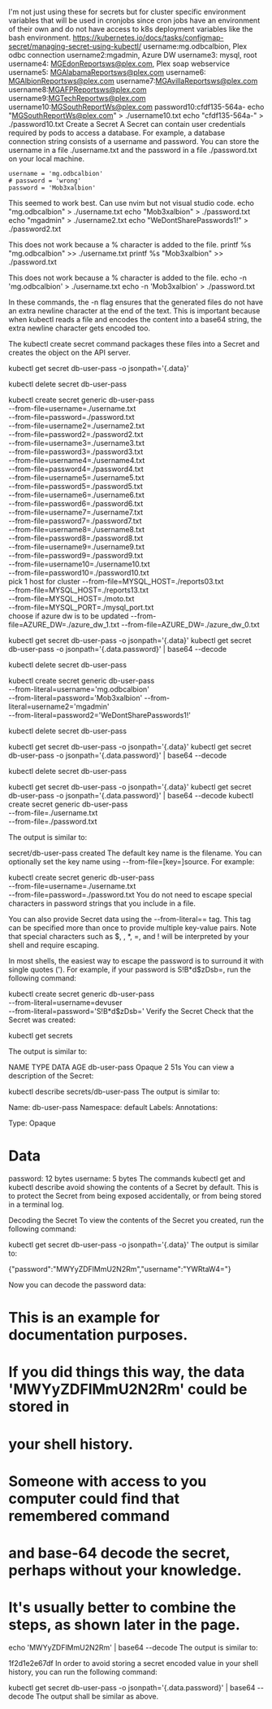I'm not just using these for secrets but for cluster specific environment variables 
that will be used in cronjobs since cron jobs have an environment of their own
and do not have access to k8s deployment variables like the bash environment.
https://kubernetes.io/docs/tasks/configmap-secret/managing-secret-using-kubectl/
username:mg.odbcalbion, Plex odbc connection
username2:mgadmin, Azure DW
username3: mysql, root 
username4: MGEdonReportsws@plex.com, Plex soap webservice
username5: MGAlabamaReportsws@plex.com
username6: MGAlbionReportsws@plex.com
username7:MGAvillaReportsws@plex.com
username8:MGAFPReportsws@plex.com
username9:MGTechReportws@plex.com
username10:MGSouthReportWs@plex.com
password10:cfdf135-564a-
echo "MGSouthReportWs@plex.com" > ./username10.txt
echo "cfdf135-564a-" > ./password10.txt
Create a Secret
A Secret can contain user credentials required by pods to access a database. For example, a database connection string consists of a username and password. You can store the username in a file ./username.txt and the password in a file ./password.txt on your local machine.

    username = 'mg.odbcalbion' 
    # password = 'wrong' 
    password = 'Mob3xalbion' 

This seemed to work best. Can use nvim but not visual studio code.
echo "mg.odbcalbion" > ./username.txt
echo "Mob3xalbion" > ./password.txt
echo "mgadmin" > ./username2.txt
echo "WeDontSharePasswords1\!" > ./password2.txt

This does not work because a % character is added to the file.
printf %s "mg.odbcalbion" >> ./username.txt
printf %s "Mob3xalbion" >> ./password.txt

This does not work because a % character is added to the file.
echo -n 'mg.odbcalbion' > ./username.txt
echo -n 'Mob3xalbion' > ./password.txt

In these commands, the -n flag ensures that the generated files do not have an extra newline character at the end of the text. This is important because when kubectl reads a file and encodes the content into a base64 string, the extra newline character gets encoded too.

The kubectl create secret command packages these files into a Secret and creates the object on the API server.

kubectl get secret db-user-pass -o jsonpath='{.data}'

kubectl delete secret db-user-pass

kubectl create secret generic db-user-pass \
  --from-file=username=./username.txt \
  --from-file=password=./password.txt \
  --from-file=username2=./username2.txt \
  --from-file=password2=./password2.txt \
  --from-file=username3=./username3.txt \
  --from-file=password3=./password3.txt \
  --from-file=username4=./username4.txt \
  --from-file=password4=./password4.txt \
  --from-file=username5=./username5.txt \
  --from-file=password5=./password5.txt \
  --from-file=username6=./username6.txt \
  --from-file=password6=./password6.txt \
  --from-file=username7=./username7.txt \
  --from-file=password7=./password7.txt \
  --from-file=username8=./username8.txt \
  --from-file=password8=./password8.txt \
  --from-file=username9=./username9.txt \
  --from-file=password9=./password9.txt \
  --from-file=username10=./username10.txt \
  --from-file=password10=./password10.txt \
pick 1 host for cluster
  --from-file=MYSQL_HOST=./reports03.txt \
  --from-file=MYSQL_HOST=./reports13.txt \
  --from-file=MYSQL_HOST=./moto.txt \
  --from-file=MYSQL_PORT=./mysql_port.txt \
choose if azure dw is to be updated
  --from-file=AZURE_DW=./azure_dw_1.txt
  --from-file=AZURE_DW=./azure_dw_0.txt


kubectl get secret db-user-pass -o jsonpath='{.data}'
kubectl get secret db-user-pass -o jsonpath='{.data.password}' | base64 --decode

kubectl delete secret db-user-pass


kubectl create secret generic db-user-pass \
  --from-literal=username='mg.odbcalbion' \
  --from-literal=password='Mob3xalbion'
  --from-literal=username2='mgadmin' \
  --from-literal=password2='WeDontSharePasswords1!'

kubectl delete secret db-user-pass

kubectl get secret db-user-pass -o jsonpath='{.data}'
kubectl get secret db-user-pass -o jsonpath='{.data.password}' | base64 --decode

kubectl delete secret db-user-pass

kubectl get secret db-user-pass -o jsonpath='{.data}'
kubectl get secret db-user-pass -o jsonpath='{.data.password}' | base64 --decode
kubectl create secret generic db-user-pass \
  --from-file=./username.txt \
  --from-file=./password.txt

  The output is similar to:

secret/db-user-pass created
The default key name is the filename. You can optionally set the key name using --from-file=[key=]source. For example:

kubectl create secret generic db-user-pass \
  --from-file=username=./username.txt \
  --from-file=password=./password.txt
You do not need to escape special characters in password strings that you include in a file.

You can also provide Secret data using the --from-literal=<key>=<value> tag. This tag can be specified more than once to provide multiple key-value pairs. Note that special characters such as $, \, *, =, and ! will be interpreted by your shell and require escaping.

In most shells, the easiest way to escape the password is to surround it with single quotes ('). For example, if your password is S!B\*d$zDsb=, run the following command:

kubectl create secret generic db-user-pass \
  --from-literal=username=devuser \
  --from-literal=password='S!B\*d$zDsb='
Verify the Secret
Check that the Secret was created:

kubectl get secrets

The output is similar to:

NAME                  TYPE                                  DATA      AGE
db-user-pass          Opaque                                2         51s
You can view a description of the Secret:

kubectl describe secrets/db-user-pass
The output is similar to:

Name:            db-user-pass
Namespace:       default
Labels:          <none>
Annotations:     <none>

Type:            Opaque

Data
====
password:    12 bytes
username:    5 bytes
The commands kubectl get and kubectl describe avoid showing the contents of a Secret by default. This is to protect the Secret from being exposed accidentally, or from being stored in a terminal log.

Decoding the Secret 
To view the contents of the Secret you created, run the following command:

kubectl get secret db-user-pass -o jsonpath='{.data}'
The output is similar to:

{"password":"MWYyZDFlMmU2N2Rm","username":"YWRtaW4="}

Now you can decode the password data:

# This is an example for documentation purposes.
# If you did things this way, the data 'MWYyZDFlMmU2N2Rm' could be stored in
# your shell history.
# Someone with access to you computer could find that remembered command
# and base-64 decode the secret, perhaps without your knowledge.
# It's usually better to combine the steps, as shown later in the page.
echo 'MWYyZDFlMmU2N2Rm' | base64 --decode
The output is similar to:

1f2d1e2e67df
In order to avoid storing a secret encoded value in your shell history, you can run the following command:

kubectl get secret db-user-pass -o jsonpath='{.data.password}' | base64 --decode
The output shall be similar as above.



